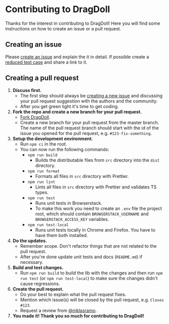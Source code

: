 # Contributing to DragDoll

Thanks for the interest in contributing to DragDoll! Here you will find some instructions on how to create an issue or a pull request.

## Creating an issue

Please [create an issue](https://github.com/niklasramo/dragdoll/issues/new) and explain the it in detail. If possible create a [reduced test case](https://css-tricks.com/reduced-test-cases/) and share a link to it.

## Creating a pull request

1. **Discuss first.**
   - The first step should always be [creating a new issue](https://github.com/niklasramo/dragdoll/issues/new) and discussing your pull request suggestion with the authors and the community.
   - After you get green light it's time to get coding.
2. **Fork the repo and create a new branch for your pull request.**
   - [Fork DragDoll](https://github.com/niklasramo/dragdoll#fork-destination-box).
   - Create a new branch for your pull request from the master branch. The name of the pull request branch should start with the id of the issue you opened for the pull request, e.g. `#123-fix-something`.
3. **Setup the development environment.**
   - Run `npm ci` in the root.
   - You can now run the following commands:
     - `npm run build`
       - Builds the distributable files from `src` directory into the `dist` directory.
     - `npm run format`
       - Formats all files in `src` directory with Prettier.
     - `npm run lint`
       - Lints all files in `src` directory with Prettier and validates TS types.
     - `npm run test`
       - Runs unit tests in Browserstack.
       - To make this work you need to create an `.env` file the project root, which should contain `BROWSERSTACK_USERNAME` and `BROWSERSTACK_ACCESS_KEY` variables.
     - `npm run test-local`
       - Runs unit tests locally in Chrome and Firefox. You have to have them both installed.
4. **Do the updates.**
   - Remember scope. Don't refactor things that are not related to the pull request.
   - After you're done update unit tests and docs (`README.md`) if necessary.
5. **Build and test changes.**
   - Run `npm run build` to build the lib with the changes and then run `npm run test` (or `npm run test-local`) to make sure the changes didn't cause regressions.
6. **Create the pull request.**
   - Do your best to explain what the pull request fixes.
   - Mention which issue(s) will be closed by the pull request, e.g. `Closes #123`.
   - Request a review from [@niklasramo](https://github.com/niklasramo).
7. **You made it! Thank you so much for contributing to DragDoll!**
